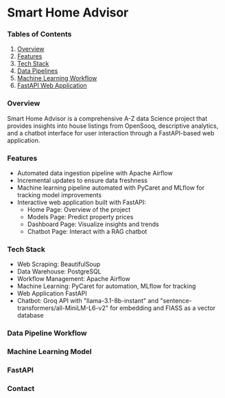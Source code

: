 # Smart Home Advisor

### Tables of Contents
1. [Overview](https://github.com/ZaidHani/Smart-Home-Advisor/blob/main/README.md#features:~:text=Overview)
2. [Features](https://github.com/ZaidHani/Smart-Home-Advisor/blob/main/README.md#features:~:text=Features)
3. [Tech Stack](https://github.com/ZaidHani/Smart-Home-Advisor/blob/main/README.md#features:~:text=Tech-Stack)
4. [Data Pipelines](https://github.com/ZaidHani/Smart-Home-Advisor/blob/main/README.md#features:~:text=Data-Pipelines)
5. [Machine Learning Workflow](https://github.com/ZaidHani/Smart-Home-Advisor/blob/main/README.md#features:~:text=Machine-Learning-Workflow)
6. [FastAPI Web Application](https://github.com/ZaidHani/Smart-Home-Advisor/blob/main/README.md#features:~:text=FastAPI-Web-Application)

### Overview
Smart Home Advisor is a comprehensive A-Z data Science project that provides insights into house listings from OpenSooq, descriptive analytics, and a chatbot interface for user interaction through a FastAPI-based web application.

### Features
+ Automated data ingestion pipeline with Apache Airflow
+ Incremental updates to ensure data freshness
+ Machine learning pipeline automated with PyCaret and MLflow for tracking model improvements
+ Interactive web application built with FastAPI:
  + Home Page: Overview of the project
  + Models Page: Predict property prices
  + Dashboard Page: Visualize insights and trends
  + Chatbot Page: Interact with a RAG chatbot

### Tech Stack
+ Web Scraping: BeautifulSoup
+ Data Warehouse: PostgreSQL
+ Workflow Management: Apache Airflow
+ Machine Learning: PyCaret for automation, MLflow for tracking
+ Web Application FastAPI
+ Chatbot: Groq API with "llama-3.1-8b-instant" and "sentence-transformers/all-MiniLM-L6-v2" for embedding and FIASS as a vector database

### Data Pipeline Workflow

### Machine Learning Model

### FastAPI

### Contact
